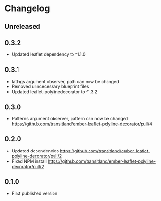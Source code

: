 # Changelog

## Unreleased

## 0.3.2

- Updated leaflet dependency to ^1.1.0

## 0.3.1

- latlngs argument observer, path can now be changed
- Removed unncecessary blueprint files
- Updated leaflet-polylinedecorator to ^1.3.2

## 0.3.0

- Patterns argument observer, pattern can now be changed https://github.com/transitland/ember-leaflet-polyline-decorator/pull/4

## 0.2.0

- Updated dependencies https://github.com/transitland/ember-leaflet-polyline-decorator/pull/2
- Fixed NPM install https://github.com/transitland/ember-leaflet-polyline-decorator/pull/2

## 0.1.0

- First published version
